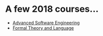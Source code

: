 # A few 2018 courses...
* [Advanced Software Engineering](courses/ase/ase-jan-2018.md)
* [Formal Theory and Language](courses/ftl/ftl-jan-2018.md)
